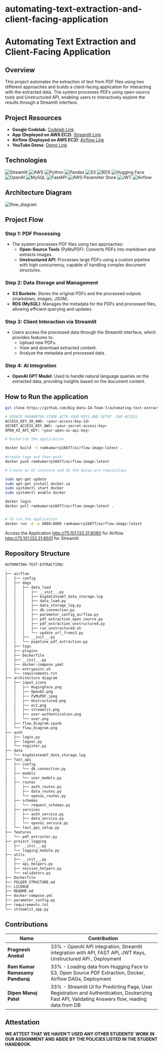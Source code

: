 # automating-text-extraction-and-client-facing-application

# Automating Text Extraction and Client-Facing Application

## Overview

This project automates the extraction of text from PDF files using two different approaches and builds a client-facing application for interacting with the extracted data. The system processes PDFs using open-source tools and Unstructured API, enabling users to interactively explore the results through a Streamlit interface.

## Project Resources

- **Google Codelab**: [Codelab Link](https://codelabs-preview.appspot.com/?file_id=18miWKQAQ-EmqhbfCJc3A3ZqL-mmLPrhl1bHLGDUTXeY)
- **App (Deployed  on AWS EC2)**: [Streamlit Link](http://75.101.133.31:8501/)
- **Airflow (Deployed on AWS EC2)**: [Airflow Link](http://75.101.133.31:8080/)
- **YouTube Demo**: [Demo Link](#)

## Technologies

![Streamlit](https://img.shields.io/badge/Streamlit-FF4B4B?style=for-the-badge&logo=streamlit&logoColor=white)
![AWS](https://img.shields.io/badge/Amazon%20AWS-232F3E?style=for-the-badge&logo=amazon-aws&logoColor=white)
![Python](https://img.shields.io/badge/Python-3776AB?style=for-the-badge&logo=python&logoColor=white)
![Pandas](https://img.shields.io/badge/Pandas-150458?style=for-the-badge&logo=pandas&logoColor=white)
![S3](https://img.shields.io/badge/Amazon%20S3-569A31?style=for-the-badge&logo=amazon-s3&logoColor=white)
![RDS](https://img.shields.io/badge/Amazon%20RDS-527FFF?style=for-the-badge&logo=amazon-rds&logoColor=white)
![Hugging Face](https://img.shields.io/badge/Hugging%20Face-FFD43B?style=for-the-badge&logo=huggingface&logoColor=black)
![OpenAI](https://img.shields.io/badge/OpenAI-412991?style=for-the-badge&logo=openai&logoColor=white)
![MySQL](https://img.shields.io/badge/MySQL-4479A1?style=for-the-badge&logo=mysql&logoColor=white)
![FastAPI](https://img.shields.io/badge/FastAPI-009688?style=for-the-badge&logo=fastapi&logoColor=white)
![AWS Parameter Store](https://img.shields.io/badge/AWS%20Parameter%20Store-FF9900?style=for-the-badge&logo=amazon-aws&logoColor=white)
![JWT](https://img.shields.io/badge/JWT-000000?style=for-the-badge&logo=JSON-web-tokens&logoColor=white)
![Airflow](https://img.shields.io/badge/Airflow-017CEE?style=for-the-badge&logo=apache-airflow&logoColor=white)


## Architecture Diagram

![flow_diagram](https://github.com/user-attachments/assets/4d9323d3-155e-40a9-8f91-8d25b2cb4c6e)


## Project Flow

### Step 1: PDF Processing
- The system processes PDF files using two approaches:
    - **Open-Source Tools** (PyMuPDF): Converts PDFs into markdown and extracts images.
    - **Unstructured API**: Processes large PDFs using a custom pipeline with high concurrency, capable of handling complex document structures.

### Step 2: Data Storage and Management
- **S3 Buckets**: Stores the original PDFs and the processed outputs (markdown, images, JSON).
- **RDS (MySQL)**: Manages the metadata for the PDFs and processed files, allowing efficient querying and updates.

### Step 3: Client Interaction via Streamlit
- Users access the processed data through the Streamlit interface, which provides features to:
    - Upload new PDFs.
    - View and download extracted content.
    - Analyze the metadata and processed data.

### Step 4: AI Integration
- **OpenAI GPT Model**: Used to handle natural language queries on the extracted data, providing insights based on the document content.


## How to Run the application

```bash
git clone https://github.com/Big-Data-IA-Team-7/automating-text-extraction-and-client-facing-application.git

# UPDATE PARAMETER STORE WITH YOUR KEYS AND SETUP  IAM ACCESS
ACCESS_KEY_ID_AWS: <your-access-key-id>
SECRET_ACCESS_KEY_AWS: <your-secret-access-key>
OPEN_AI_API_KEY: <your-open-ai-api-key>

# Dockerize the application

docker build -t ramkumarrp16077/airflow-image:latest .
 
#create tage and then push
docker push ramkumarrp16077/airflow-image:latest

# Create an EC instance and do the below pre requisities

sudo apt-get update
sudo apt-get install docker.io
sudo systemctl start docker
sudo systemctl enable docker

docker login
docker pull ramkumarrp16077/airflow-image:latest .


# To run the application
docker run -d -p 8080:8080 ramkumarrp16077/airflow-image:latest

```

Access the Application
http://75.101.133.31:8080 for Airflow
http://75.101.133.31:8501 for Streamlit






## Repository Structure

```bash
AUTOMATING-TEXT-EXTRACTION/
.
├── airflow
│   ├── config
│   ├── dags
│   │   ├── data_load
│   │   │   ├── __init__.py
│   │   │   ├── bigdatateam7_data_storage.log
│   │   │   ├── data_load.py
│   │   │   ├── data_storage_log.py
│   │   │   ├── db_connection.py
│   │   │   ├── parameter_config_airflow.py
│   │   │   ├── pdf_extraction_open_source.py
│   │   │   ├── pdf_extraction_unstructured.py
│   │   │   ├── run_unstructured.sh
│   │   │   └── update_url_froms3.py
│   │   ├── __init__.py
│   │   └── pipeline_pdf_extraction.py
│   ├── logs
│   ├── plugins
│   ├── Dockerfile
│   ├── __init__.py
│   ├── docker-compose.yaml
│   ├── entrypoint.sh
│   └── requirements.txt
├── architecture diagram
│   ├── input_icons
│   │   ├── HugingFace.png
│   │   ├── OpenAI.png
│   │   ├── PyMuPDF.jpeg
│   │   ├── Unstructured.png
│   │   ├── ec2.png
│   │   ├── streamlit.png
│   │   ├── user-authentication.png
│   │   └── user.png
│   ├── flow_diagram.ipynb
│   └── flow_diagram.png
├── auth
│   ├── login.py
│   ├── logout.py
│   └── register.py
├── data
│   └── bigdatateam7_data_storage.log
├── fast_api
│   ├── config
│   │   └── db_connection.py
│   ├── models
│   │   └── user_models.py
│   ├── routes
│   │   ├── auth_routes.py
│   │   ├── data_routes.py
│   │   └── openai_routes.py
│   ├── schemas
│   │   └── request_schemas.py
│   ├── services
│   │   ├── auth_service.py
│   │   ├── data_service.py
│   │   └── openai_service.py
│   └── fast_api_setup.py
├── features
│   └── pdf_extractor.py
├── project_logging
│   ├── __init__.py
│   └── logging_module.py
├── utils
│   ├── __init__.py
│   ├── api_helpers.py
│   ├── session_helpers.py
│   └── validators.py
├── Dockerfile
├── FOLDER_STRUCTURE.md
├── LICENSE
├── README.md
├── docker-compose.yml
├── parameter_config.py
├── requirements.txt
└── streamlit_app.py

```


## Contributions

| Name                      | Contribution                                                           |
|---------------------------|------------------------------------------------------------------------|
| **Pragnesh Anekal**        | 33% - OpenAI API integration, Streamlit integration with API, FAST API, JWT Keys, Unstructured API  , Deployment          |
| **Ram Kumar Ramasamy Pandiaraj** | 33% - Loading data from Hugging Face to S3, Open Source PDF Extraction, Docker, Airflow DAGs, Deployment   |
| **Dipen Manoj Patel**      | 33% - Streamlit UI for Predicting Page, User Registration and Authentication,  Dockerizing Fast API, Validating Answers flow, reading data from DB |

## Attestation

**WE ATTEST THAT WE HAVEN’T USED ANY OTHER STUDENTS’ WORK IN OUR ASSIGNMENT AND ABIDE BY THE POLICIES LISTED IN THE STUDENT HANDBOOK.**
